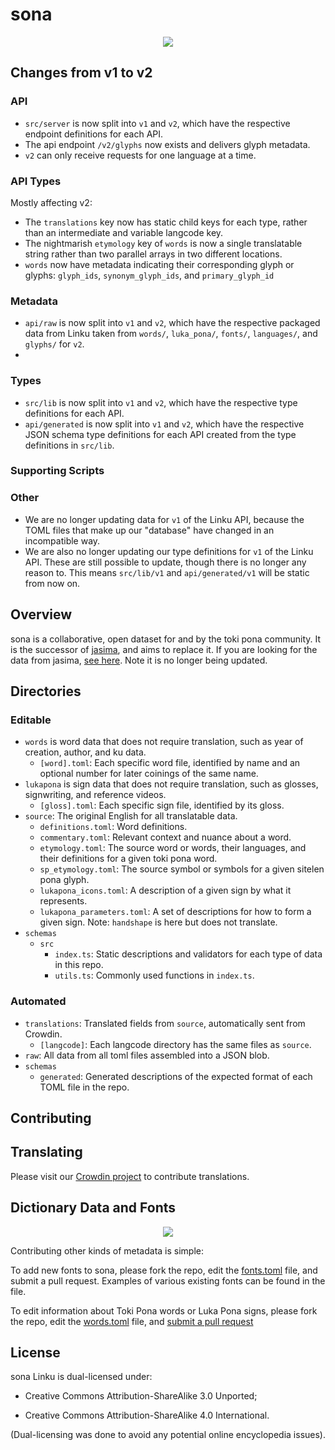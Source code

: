 # sona

<div align="center">
  <a href="https://discord.gg/A3ZPqnHHsy">
    <img src="https://img.shields.io/badge/-Discord-%237289da?style=for-the-badge&logo=appveyor">
  </a>
</div>

## Changes from v1 to v2

### API

- `src/server` is now split into `v1` and `v2`, which have the respective
  endpoint definitions for each API.
- The api endpoint `/v2/glyphs` now exists and delivers glyph metadata.
- `v2` can only receive requests for one language at a time.

### API Types

Mostly affecting v2:

- The `translations` key now has static child keys for each type, rather than an
  intermediate and variable langcode key.
- The nightmarish `etymology` key of `words` is now a single translatable string rather than
  two parallel arrays in two different locations.
- `words` now have metadata indicating their corresponding glyph or glyphs:
  `glyph_ids`, `synonym_glyph_ids`, and `primary_glyph_id`

### Metadata

- `api/raw` is now split into `v1` and `v2`, which have the respective packaged
  data from Linku taken from `words/`, `luka_pona/`, `fonts/`, `languages/`, and `glyphs/` for `v2`.
-

### Types

- `src/lib` is now split into `v1` and `v2`, which have the respective type
  definitions for each API.
- `api/generated` is now split into `v1` and `v2`, which have the respective
  JSON schema type definitions for each API created from the type definitions in
  `src/lib`.

### Supporting Scripts

### Other

- We are no longer updating data for `v1` of the Linku API, because the TOML files
  that make up our "database" have changed in an incompatible way.
- We are also no longer updating our type definitions for `v1` of the Linku API.
  These are still possible to update, though there is no longer any reason to.
  This means `src/lib/v1` and `api/generated/v1` will be static from now on.

## Overview

sona is a collaborative, open dataset for and by the toki pona community.
It is the successor of [jasima](https://github.com/lipu-linku/jasima), and aims to replace it.
If you are looking for the data from jasima, [see here](https://linku.la/jasima/data.json). Note it is no longer being updated.

## Directories

### Editable

- `words` is word data that does not require translation, such as year of creation, author, and ku data.
  - `[word].toml`: Each specific word file, identified by name and an optional number for later coinings of the same name.
- `lukapona` is sign data that does not require translation, such as glosses, signwriting, and reference videos.
  - `[gloss].toml`: Each specific sign file, identified by its gloss.
- `source`: The original English for all translatable data.
  - `definitions.toml`: Word definitions.
  - `commentary.toml`: Relevant context and nuance about a word.
  - `etymology.toml`: The source word or words, their languages, and their definitions for a given toki pona word.
  - `sp_etymology.toml`: The source symbol or symbols for a given sitelen pona glyph.
  - `lukapona_icons.toml`: A description of a given sign by what it represents.
  - `lukapona_parameters.toml`: A set of descriptions for how to form a given sign. Note: `handshape` is here but does not translate.
- `schemas`
  - `src`
    - `index.ts`: Static descriptions and validators for each type of data in this repo.
    - `utils.ts`: Commonly used functions in `index.ts`.

### Automated

- `translations`: Translated fields from `source`, automatically sent from Crowdin.
  - `[langcode]`: Each langcode directory has the same files as `source`.
- `raw`: All data from all toml files assembled into a JSON blob.
- `schemas`
  - `generated`: Generated descriptions of the expected format of each TOML file in the repo.

## Contributing

## Translating

Please visit our [Crowdin project](https://linku.crowdin.com) to contribute translations.

## Dictionary Data and Fonts

<div align="center">
  <a href="https://github.com/lipu-linku/sona/graphs/contributors">
    <img src="https://contrib.rocks/image?repo=lipu-linku/sona" />
  </a>
</div>

Contributing other kinds of metadata is simple:

To add new fonts to sona, please fork the repo, edit the [fonts.toml](/fonts.toml) file, and submit
a pull request. Examples of various existing fonts can be found in the file.

To edit information about Toki Pona words or Luka Pona signs, please fork the repo, edit the [words.toml](/words.toml) file, and [submit a pull request](https://github.com/lipu-linku/pull/new/)

## License

sona Linku is dual-licensed under:

- Creative Commons Attribution-ShareAlike 3.0 Unported;

- Creative Commons Attribution-ShareAlike 4.0 International.

(Dual-licensing was done to avoid any potential online encyclopedia issues).
